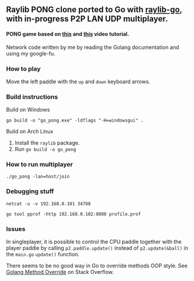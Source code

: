 ## Raylib PONG clone ported to Go with [raylib-go](https://github.com/gen2brain/raylib-go), with in-progress P2P LAN UDP multiplayer.

#### PONG game based on [this](https://www.youtube.com/watch?v=VLJlTaFvHo4) and [this](https://www.youtube.com/watch?v=LvpS3ILwQNA) video tutorial.

Network code written by me by reading the Golang documentation and using my google-fu.

### How to play

Move the left paddle with the `up` and `down` keyboard arrows.

### Build instructions

Build on Windows

`go build -o "go_pong.exe" -ldflags "-H=windowsgui" .`

Build on Arch Linux

1. Install the `raylib` package.
2. Run `go build -o go_pong`

### How to run multiplayer 

`./go_pong -lan=host/join`

### Debugging stuff

`netcat -u -v 192.168.0.101 34788`

`go tool pprof -http 192.168.0.102:8080 profile.prof`

### Issues

In singleplayer, it is possible to control the CPU paddle together with the player paddle by calling `p2.paddle.update()` instead of `p2.update(&ball)` in the `main.go` `update()` function.

There seems to be no good way in Go to override methods OOP style. See [Golang Method Override](https://stackoverflow.com/questions/38123911/golang-method-override) on Stack Overflow.
